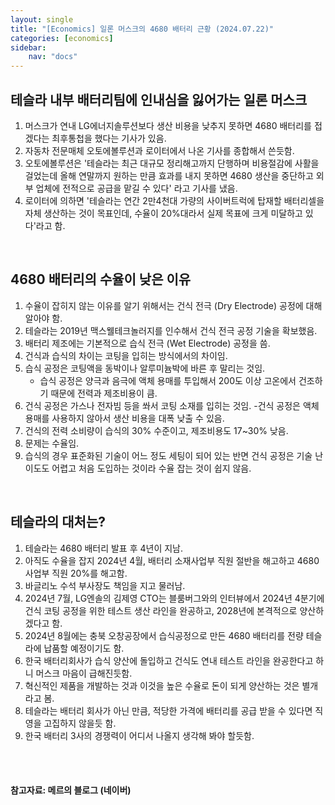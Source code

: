 ```yaml
---
layout: single
title: "[Economics] 일론 머스크의 4680 배터리 근황 (2024.07.22)"
categories: [economics]
sidebar:
    nav: "docs"
---
```


## 테슬라 내부 배터리팀에 인내심을 잃어가는 일론 머스크
1. 머스크가 연내 LG에너지솔루션보다 생산 비용을 낮추지 못하면 4680 배터리를 접겠다는 최후통첩을 했다는 기사가 있음.
1. 자동차 전문매체 오토에볼루션과 로이터에서 나온 기사를 종합해서 쓴듯함.
1. 오토에볼루션은 '테슬라는 최근 대규모 정리해고까지 단행하며 비용절감에 사활을 걸었는데 올해 연말까지 원하는 만큼 효과를 내지 못하면 4680 생산을 중단하고 외부 업체에 전적으로 공급을 맡길 수 있다' 라고 기사를 냈음.
1. 로이터에 의하면 '테슬라는 연간 2만4천대 가량의 사이버트럭에 탑재할 배터리셀을 자체 생산하는 것이 목표인데, 수율이 20%대라서 실제 목표에 크게 미달하고 있다'라고 함.

<br/>

## 4680 배터리의 수율이 낮은 이유
1. 수율이 잡히지 않는 이유를 알기 위해서는 건식 전극 (Dry Electrode) 공정에 대해 알아야 함.
1. 테슬라는 2019년 맥스웰테크놀러지를 인수해서 건식 전극 공정 기술을 확보했음.
1. 배터리 제조에는 기본적으로 습식 전극 (Wet Electrode) 공정을 씀.
1. 건식과 습식의 차이는 코팅을 입히는 방식에서의 차이임.
1. 습식 공정은 코팅액을 동박이나 알루미늄박에 바른 후 말리는 것임.
    - 습식 공정은 양극과 음극에 액체 용매를 투입해서 200도 이상 고온에서 건조하기 때문에 전력과 제조비용이 큼.
1. 건식 공정은 가스나 전자빔 등을 쏴서 코팅 소재를 입히는 것임.
    -건식 공정은 액체 용매를 사용하지 않아서 생산 비용을 대폭 낮출 수 있음.
1. 건식의 전력 소비량이 습식의 30% 수준이고, 제조비용도 17~30% 낮음.
1. 문제는 수율임.
1. 습식의 경우 표준화된 기술이 어느 정도 세팅이 되어 있는 반면 건식 공정은 기술 난이도도 어렵고 처음 도입하는 것이라 수율 잡는 것이 쉽지 않음.

<br/>

## 테슬라의 대처는?
1. 테슬라는 4680 배터리 발표 후 4년이 지남.
1. 아직도 수율을 잡지 2024년 4월, 배터리 소재사업부 직원 절반을 해고하고 4680 사업부 직원 20%를 해고함.
1. 바글리노 수석 부사장도 책임을 지고 물러남.
1. 2024년 7월, LG엔솔의 김제영 CTO는 블룸버그와의 인터뷰에서 2024년 4분기에 건식 코팅 공정을 위한 테스트 생산 라인을 완공하고, 2028년에 본격적으로 양산하겠다고 함.
1. 2024년 8월에는 충북 오창공장에서 습식공정으로 만든 4680 배터리를 전량 테슬라에 납품할 예정이기도 함.
1. 한국 배터리회사가 습식 양산에 돌입하고 건식도 연내 테스트 라인을 완공한다고 하니 머스크 마음이 급해진듯함.
1. 혁신적인 제품을 개발하는 것과 이것을 높은 수율로 돈이 되게 양산하는 것은 별개라고 봄. 
1. 테슬라는 배터리 회사가 아닌 만큼, 적당한 가격에 배터리를 공급 받을 수 있다면 직영을 고집하지 않을듯 함.
1. 한국 배터리 3사의 경쟁력이 어디서 나올지 생각해 봐야 할듯함.

<br/>
<br/>

#### 참고자료: 메르의 블로그 (네이버) 